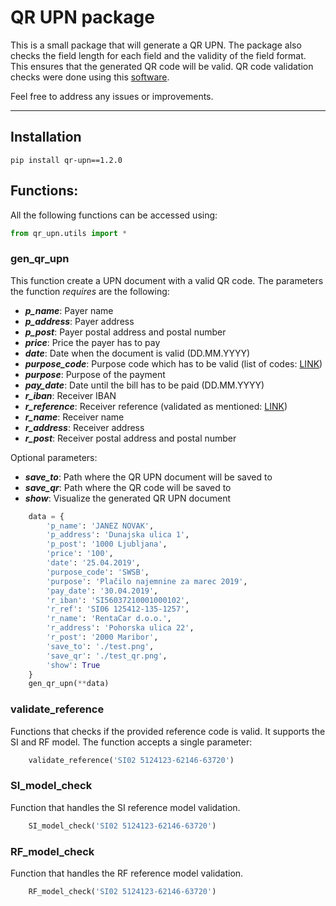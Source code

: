 # QR UPN package

This is a small package that will generate a QR UPN.
The package also checks the field length for each field and the validity of the field format.
This ensures that the generated QR code will be valid.
QR code validation checks were done using this [software](https://upn-qr.si/sl/preveriupnqr).

Feel free to address any issues or improvements.

---
## Installation

```
pip install qr-upn==1.2.0
```

## Functions:

All the following functions can be accessed using:
```python
from qr_upn.utils import *
```


### gen_qr_upn
This function create a UPN document with a valid QR code.
The parameters the function _requires_ are the following:
- **_p_name_**: Payer name
- **_p_address_**: Payer address
- **_p_post_**: Payer postal address and postal number
- **_price_**: Price the payer has to pay
- **_date_**: Date when the document is valid (DD.MM.YYYY)
- **_purpose_code_**: Purpose code which has to be valid (list of codes: [LINK](https://www.nlb.si/navodila-upn))
- **_purpose_**: Purpose of the payment
- **_pay_date_**: Date until the bill has to be paid (DD.MM.YYYY)
- **_r_iban_**: Receiver IBAN
- **_r_reference_**: Receiver reference (validated as mentioned: [LINK](https://www.upn-qr.si/uploads/files/NavodilaZaProgramerjeUPNQR.pdf))
- **_r_name_**: Receiver name
- **_r_address_**: Receiver address
- **_r_post_**: Receiver postal address and postal number

Optional parameters:
- **_save_to_**: Path where the QR UPN document will be saved to 
- **_save_qr_**: Path where the QR code will be saved to
- **_show_**: Visualize the generated QR UPN document


```python
    data = {
        'p_name': 'JANEZ NOVAK',
        'p_address': 'Dunajska ulica 1',
        'p_post': '1000 Ljubljana',
        'price': '100',
        'date': '25.04.2019',
        'purpose_code': 'SWSB',
        'purpose': 'Plačilo najemnine za marec 2019',
        'pay_date': '30.04.2019',
        'r_iban': 'SI56037210001000102',
        'r_ref': 'SI06 125412-135-1257',
        'r_name': 'RentaCar d.o.o.',
        'r_address': 'Pohorska ulica 22',
        'r_post': '2000 Maribor',
        'save_to': './test.png',
        'save_qr': './test_qr.png',
        'show': True
    }
    gen_qr_upn(**data)
```

### validate_reference
Functions that checks if the provided reference code is valid.
It supports the SI and RF model.
The function accepts a single parameter:
```python
    validate_reference('SI02 5124123-62146-63720')
```

### SI_model_check
Function that handles the SI reference model validation.
```python
    SI_model_check('SI02 5124123-62146-63720')
```

### RF_model_check
Function that handles the RF reference model validation.
```python
    RF_model_check('SI02 5124123-62146-63720')
```
